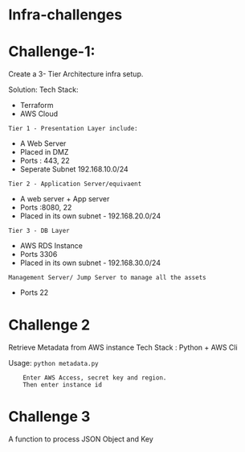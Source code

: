 # Infra-challenges

<H1> Challenge-1:</h1>
Create a 3- Tier Architecture infra setup.

Solution:
Tech Stack:
 - Terraform
  - AWS Cloud
  
```Tier 1 - Presentation Layer include:```
   - A Web Server 
   - Placed in DMZ
   - Ports : 443, 22
   - Seperate Subnet 192.168.10.0/24
   
 ```Tier 2 - Application Server/equivaent```
   - A web server + App server
   - Ports :8080, 22
   - Placed in its own subnet - 192.168.20.0/24
   
 ```Tier 3 - DB Layer```
   - AWS RDS Instance
   - Ports 3306
   - Placed in its own subnet - 192.168.30.0/24
   
 ```Management Server/ Jump Server to manage all the assets```
   - Ports 22
  
 <h1> Challenge 2 </h1>
 
 Retrieve Metadata from AWS instance
 Tech Stack : Python + AWS Cli
 
 Usage: ```python metadata.py```
 
        Enter AWS Access, secret key and region.
        Then enter instance id
        
  <h1> Challenge 3 </h1>
  
  A function to process JSON Object and Key
  
  
